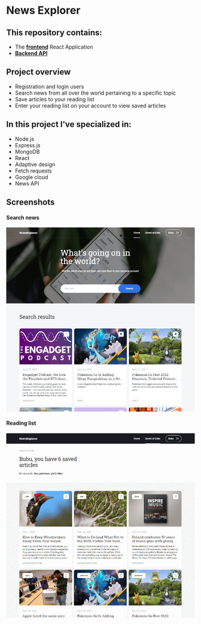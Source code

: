 # News Explorer

## This repository contains:

- The **[frontend](https://naim-news.students.nomoredomainssbs.ru)** React Application
- **[Backend API](https://api.naim-news.students.nomoredomainssbs.ru)**

## Project overview

- Registration and login users
- Search news from all over the world pertaining to a specific topic
- Save articles to your reading list
- Enter your reading list on your account to view saved articles

## In this project I've specialized in:

- Node.js
- Express.js
- MongoDB
- React
- Adaptive design
- Fetch requests
- Google cloud
- News API


## Screenshots

#### Search news

<img src='./src/images/readme-2.png' width='700'/>

#### Reading list

<img src='./src/images/readme-3.png' width='700'/>
